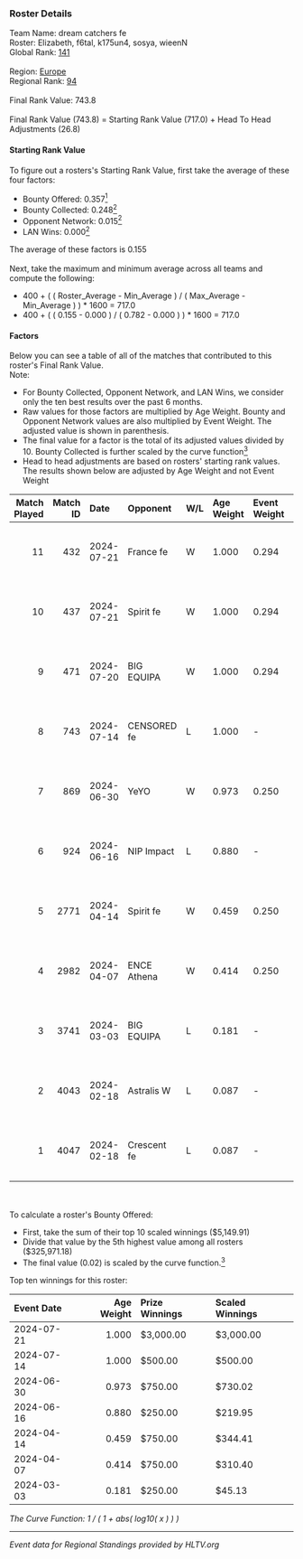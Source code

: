 ### Roster Details<br />
Team Name: dream catchers fe<br />
Roster: Elizabeth, f6tal, k175un4, sosya, wieenN<br />
Global Rank: [141](../standings_global.md)<br />
<br />
Region: [Europe]( ../standings_europe.md)<br />
Regional Rank: [94]( ../standings_europe.md)<br />
<br />
Final Rank Value:  743.8<br />
<br />
Final Rank Value (743.8) = Starting Rank Value (717.0) + Head To Head Adjustments (26.8)<br />

#### Starting Rank Value<br />
To figure out a rosters's Starting Rank Value, first take the average of these four factors:<br />
- Bounty Offered: 0.357[<sup>1</sup>](#table2)
- Bounty Collected: 0.248[<sup>2</sup>](#table1)
- Opponent Network: 0.015[<sup>2</sup>](#table1)
- LAN Wins: 0.000[<sup>2</sup>](#table1)

The average of these factors is 0.155<br />
<br />
Next, take the maximum and minimum average across all teams and compute the following:<br />
- 400 + ( ( Roster_Average - Min_Average ) / ( Max_Average - Min_Average ) ) * 1600 = 717.0
- 400 + ( ( 0.155 - 0.000 ) / ( 0.782 - 0.000 ) ) * 1600 = 717.0


#### Factors<br />
Below you can see a table of all of the matches that contributed to this roster's Final Rank Value.<br />
Note:<br />

- For Bounty Collected, Opponent Network, and LAN Wins, we consider only the ten best results over the past 6 months.
- Raw values for those factors are multiplied by Age Weight. Bounty and Opponent Network values are also multiplied by Event Weight. The adjusted value is shown in parenthesis.
- The final value for a factor is the total of its adjusted values divided by 10. Bounty Collected is further scaled by the curve function[<sup>3</sup>](#curveFunction)
- Head to head adjustments are based on rosters' starting rank values. The results shown below are adjusted by Age Weight and not Event Weight
<span id="table1"></span><br />


| Match Played | Match ID | Date       | Opponent    | W/L | Age Weight | Event Weight | Bounty Collected | Opponent Network | LAN Wins  | H2H Adj. | Roster                                   |
| -: | -: | :- | :- | :- | :- | :- | :- | :- | :- | -: | :- |
|           11 |      432 | 2024-07-21 | France fe   | W   | 1.000      | 0.294        | 0.006 (0.002)    | 0.121 (0.036)    | 0 (0.000) |    13.44 | Elizabeth, f6tal, k175un4, sosya, wieenN |
|           10 |      437 | 2024-07-21 | Spirit fe   | W   | 1.000      | 0.294        | 0.005 (0.001)    | 0.145 (0.043)    | 0 (0.000) |    11.62 | Elizabeth, f6tal, k175un4, sosya, wieenN |
|            9 |      471 | 2024-07-20 | BIG EQUIPA  | W   | 1.000      | 0.294        | 0.017 (0.005)    | 0.157 (0.046)    | 0 (0.000) |    18.25 | Elizabeth, f6tal, k175un4, sosya, wieenN |
|            8 |      743 | 2024-07-14 | CENSORED fe | L   | 1.000      | -            | -                | -                | -         |   -15.97 | Elizabeth, f6tal, k175un4, t4tty, wieenN |
|            7 |      869 | 2024-06-30 | YeYO        | W   | 0.973      | 0.250        | 0.001 (0.000)    | 0.000 (0.000)    | 0 (0.000) |     7.79 | Elizabeth, f6tal, k175un4, sosya, wieenN |
|            6 |      924 | 2024-06-16 | NIP Impact  | L   | 0.880      | -            | -                | -                | -         |   -13.63 | k175un4, sosya, Stormy, unknxwn, wieenN  |
|            5 |     2771 | 2024-04-14 | Spirit fe   | W   | 0.459      | 0.250        | 0.005 (0.001)    | 0.145 (0.017)    | 0 (0.000) |     5.87 | k175un4, sosya, Stormy, trigusha, wieenN |
|            4 |     2982 | 2024-04-07 | ENCE Athena | W   | 0.414      | 0.250        | 0.002 (0.000)    | 0.038 (0.004)    | 0 (0.000) |     5.10 | k175un4, sosya, Stormy, trigusha, wieenN |
|            3 |     3741 | 2024-03-03 | BIG EQUIPA  | L   | 0.181      | -            | -                | -                | -         |    -2.39 | k175un4, sosya, Stormy, trigusha, wieenN |
|            2 |     4043 | 2024-02-18 | Astralis W  | L   | 0.087      | -            | -                | -                | -         |    -1.73 | k175un4, mikeri, sosya, Stormy, wieenN   |
|            1 |     4047 | 2024-02-18 | Crescent fe | L   | 0.087      | -            | -                | -                | -         |    -1.57 | k175un4, mikeri, sosya, Stormy, wieenN   |

<br />
<span id="table2"></span><br />
To calculate a roster's Bounty Offered:<br />

- First, take the sum of their top 10 scaled winnings ($5,149.91)
- Divide that value by the 5th highest value among all rosters ($325,971.18)
- The final value (0.02) is scaled by the curve function.[<sup>3</sup>](#curveFunction)

Top ten winnings for this roster:<br />

| Event Date | Age Weight | Prize Winnings | Scaled Winnings |
| :- | -: | :- | :- |
| 2024-07-21 |      1.000 | $3,000.00      | $3,000.00       |
| 2024-07-14 |      1.000 | $500.00        | $500.00         |
| 2024-06-30 |      0.973 | $750.00        | $730.02         |
| 2024-06-16 |      0.880 | $250.00        | $219.95         |
| 2024-04-14 |      0.459 | $750.00        | $344.41         |
| 2024-04-07 |      0.414 | $750.00        | $310.40         |
| 2024-03-03 |      0.181 | $250.00        | $45.13          |


<span id="curveFunction"></span>_The Curve Function: 1 / ( 1 + abs( log10( x ) ) )_<br />

---
_Event data for Regional Standings provided by HLTV.org_<br />
